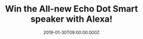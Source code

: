 ---
campaign-uuid: "c-4e2b6c2e-a21b-46a9-9910-f2ee7c1e9b5e"
type: "Competition"
category: "Technology"
date: "2019-01-30T09:00:00.000Z"
end-date: "2019-03-30T23:59:00.000Z"
disable-form: false
is_promoted: true
has_entry_page: true
title: "Win the All-new Echo Dot Smart speaker with Alexa!"
competition-description: "<p>The most popular Echo is now even better with a new speaker\
  \ and design, Echo Dot is a voice-controlled smart speaker with Alexa that's perfect\
  \ for any room. Just ask for music, news, information and more. You can also call\
  \ anyone with an Echo device, the Alexa App or Skype, and control compatible smart\
  \ home devices with your voice… want to know the best part? We have managed to get\
  \ our hands on one Echo Dot for you to enjoy.</p>\n<p>Sure you won’t want to miss\
  \ this amazing prize, right? Click below for a chance to win!</p>\n"
hero-header: "Win the All-new Echo Dot Smart speaker with Alexa!"
terms-confirmation: "N/A"
banner-img: "https://assets.expresslyapp.com/asset-d9ccdf4d-adfb-4164-b76e-5c0742c8aeae.jpg"
logo-left-href: "aaa.nme.com"
logo-left-image: "https://assets.expresslyapp.com/asset-c639047a-eb53-490b-8576-6bf27a6ed982.jpg"
logo-left-title: "NME AAA"
bg-image-hero: "https://assets.expresslyapp.com/asset-7ec3f35d-034c-4922-b3c1-28a6335311b3.png"
bg-image-first: "https://assets.expresslyapp.com/asset-8f567ad7-ca90-43b3-a244-b41f5135a970.jpg"
bg-image-second: "https://assets.expresslyapp.com/asset-df0659a5-4b2e-4d2c-881c-098a7a3e9ace.jpg"
bg-image-third: "https://assets.expresslyapp.com/asset-0d6c39c8-612a-4ab7-824c-204a8bfbd2fa.jpg"
section1-content: "<p>Use your voice to play a song, artist or genre through Amazon\
  \ Music, Spotify, TuneIn and others. With compatible Echo devices in different rooms,\
  \ you can fill your whole home with music. Also listen to Audible and radio stations,\
  \ or pair with Fire TV to voice-control films and entertainment.</p>\n"
section2-content: "<p>Make your life easier at home. Use your voice to set timers,\
  \ add items to lists, or create calendar events and reminders. You can also check\
  \ the news, weather or traffic, or ask for sports scores, cinema listings, restaurant\
  \ hours or information.</p>\n<p>Switch on the lamp before getting out of bed or\
  \ dim the lights from the sofa to watch a film—all without lifting a finger. Control\
  \ multiple devices with a single voice command, like locking the doors and turning\
  \ off the lights at night.</p>\n"
section3-content: "<p>Alexa has tens of thousands of skills and counting. Skills are\
  \ like apps and help you do more, such as playing True or False, tracking your fitness\
  \ with Fitbit or falling asleep to rain sounds. Create your own personal skills\
  \ and custom responses with Alexa Skill Blueprints. Just say “Alexa, help me get\
  \ started with skills’’</p>\n<p>This All-new Echo Dot Smart speaker with Alexa is\
  \ all you’re looking for! Enter the form below for a chance to win and get ready\
  \ to try its infinite features now! Good luck!</p>\n"
entry-title: "Win the All-new Echo Dot Smart speaker with Alexa!"
entry-content: "<p>Enter the the All-new Echo Dot Smart speaker with Alexa\nby completing\
  \ the form below before 23:59 on 30th of March 2019.</p>\n"
has-winner: false
prize-description: "All-new Echo Dot Smart speaker with Alexa."
special-conditions: "Multiple entries are allowed up to one every day."
country-restrictions:
- "GB"
---